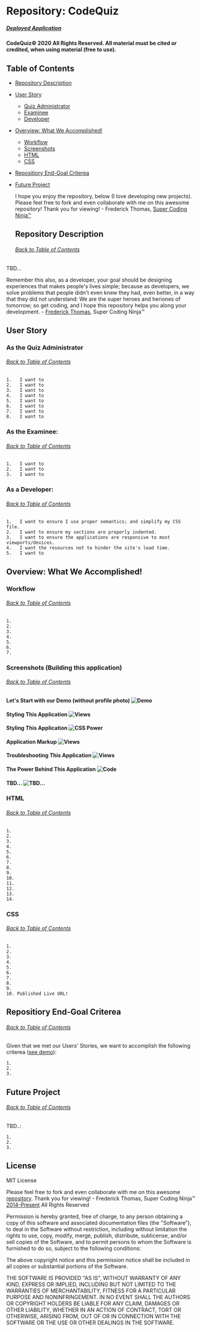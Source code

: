 # Repository: CodeQuiz
##### [Deployed Application](https://supercodingninja.github.io/CodeQuiz/)

#### CodeQuiz© 2020 All Rights Reserved.  All material must be cited or credited, when using material (free to use).

## Table of Contents
* [Repository Description](#Repository-Description)
* [User Story](#User-Story)
    * [Quiz Administrator](#Examiner)
    * [Examinee](#Examinee)
    * [Developer](#Developer)
* [Overview: What We Accomplished!](#Overview)
    * [Workflow](#Workflow)
    * [Screenshots](#Screenshots)
    * [HTML](#HTML)
    * [CSS](#CSS)
* [Repositiory End-Goal Criterea](#Criterea)
* [Future Project](#Future-Project)

    I hope you enjoy the repository, below (I love developing new projects).  Please feel free to fork and even collaborate with me on this awesome repository!  Thank you for viewing! - Frederick Thomas, [Super Coding Ninja™](https://github.com/supercodingninja)

    ## Repository Description
    ###### [Back to Table of Contents](#Table-of-Contents)
TBD...

Remember this also, as a developer, your goal should be designing experiences that makes people's lives simple; because as developers, we solve problems that people didn't even knew they had, even better, in a way that they did not understand: We are the super heroes and heriones of tomorrow; so get coding, and I hope this repository helps you along your development. - [Frederick Thomas](https://www.linkedin.com/in/discoverfrederickthomas/), Super Coding Ninja™

## User Story
### As the Quiz Administrator
###### [Back to Table of Contents](#Table-of-Contents)
    1.   I want to
    2.   I want to
    3.   I want to
    4.   I want to
    5.   I want to
    6.   I want to
    7.   I want to
    8.   I want to

### As the Examinee:
###### [Back to Table of Contents](#Table-of-Contents)
    1.   I want to
    2.   I want to
    3.   I want to 

### As a Developer:
###### [Back to Table of Contents](#Table-of-Contents)
    1.   I want to ensure I use proper semantics; and simplify my CSS file.
    2.   I want to ensure my sections are properly indented.
    3.   I want to ensure the applications are responsive to most viewports/devices.
    4.   I want the resources not to hinder the site's load time.
    5.   I want to
    
## Overview: What We Accomplished!
### Workflow
###### [Back to Table of Contents](#Table-of-Contents)
    1. 
    2. 
    3. 
    4. 
    5. 
    6. 
    7. 

### Screenshots (Building this application)
###### [Back to Table of Contents](#Table-of-Contents)
#### Let's Start with our  Demo (without profile photo) ![Demo](Assets/Media/web_api_demo.gif)
#### Styling This Application ![Views]((Assets/Media/screenshots/stylesView/style.png;Assets/Media/screenshots/stylesView/style2.png;Assets/Media/screenshots/stylesView/style3.png;Assets/Media/screenshots/stylesView/style4.png;Assets/Media/screenshots/stylesView/style5.png;Assets/Media/screenshots/stylesView/style6.png))
#### Styling This Application ![CSS Power]((Assets/Media/screenshots/CSSpower/CSS3.png);(Assets/Media/screenshots/CSSpower/CSS3_2.png;Assets/Media/screenshots/CSSpower/CSS3_3.png;Assets/Media/screenshots/CSSpower/CSS3_4.png;Assets/Media/screenshots/CSSpower/CSS3_5.png;Assets/Media/screenshots/CSSpower/CSS3_6.png))
#### Application Markup ![Views]((Assets/Media/screenshots/html5Code/doc.png;Assets/Media/screenshots/html5Code/doc2.png;Assets/Media/screenshots/html5Code/doc3.png))
#### Troubleshooting This Application ![Views]((Assets/Media/screenshots/troubleshooting/ts.png;Assets/Media/screenshots/troubleshooting/ts2.png))
#### The Power Behind This Application ![Code]((Assets/Media/screenshots/JSpower/JS.png;Assets/Media/screenshots/JSpower/JS2.png;Assets/Media/screenshots/JSpower/JS3.png;Assets/Media/screenshots/JSpower/JS4.png;Assets/Media/screenshots/JSpower/JS5.png))
#### TBD... ![TBD...](TBD...)

### HTML
###### [Back to Table of Contents](#Table-of-Contents)
    1. 
    2. 
    3. 
    4. 
    5. 
    6. 
    7. 
    8. 
    9. 
    10.
    11. 
    12. 
    13. 
    14. 

### CSS
###### [Back to Table of Contents](#Table-of-Contents)
    1. 
    2. 
    3. 
    4. 
    5. 
    6. 
    7. 
    8. 
    9. 
    10. Published Live URL!
    
## Repositiory End-Goal Criterea
###### [Back to Table of Contents](#Table-of-Contents)
Given that we met our Users' Stories, we want to accomplish the following criterea ([see demo](docs/Demo/cssDemo.gif)):

    1.   
    2.   
    3.   
## Future Project
###### [Back to Table of Contents](#Table-of-Contents)
TBD..:

    1.   
    2.   
    3.   



## License
MIT License

Please feel free to fork and even collaborate with me on this awesome [repository](https://github.com/supercodingninja/CodeQuiz ).  Thank you for viewing! - Frederick Thomas, Super Coding Ninja™ [2014-Present](https://supercodingninja.github.io/) All Rights Reserved

Permission is hereby granted, free of charge, to any person obtaining a copy of this software and associated documentation files (the "Software"), to deal in the Software without restriction, including without limitation the rights to use, copy, modify, merge, publish, distribute, sublicense, and/or sell copies of the Software, and to permit persons to whom the Software is furnished to do so, subject to the following conditions:

The above copyright notice and this permission notice shall be included in all copies or substantial portions of the Software.

THE SOFTWARE IS PROVIDED "AS IS", WITHOUT WARRANTY OF ANY KIND, EXPRESS OR IMPLIED, INCLUDING BUT NOT LIMITED TO THE WARRANTIES OF MERCHANTABILITY, FITNESS FOR A PARTICULAR PURPOSE AND NONINFRINGEMENT. IN NO EVENT SHALL THE AUTHORS OR COPYRIGHT HOLDERS BE LIABLE FOR ANY CLAIM, DAMAGES OR OTHER LIABILITY, WHETHER IN AN ACTION OF CONTRACT, TORT OR OTHERWISE, ARISING FROM, OUT OF OR IN CONNECTION WITH THE SOFTWARE OR THE USE OR OTHER DEALINGS IN THE SOFTWARE.
